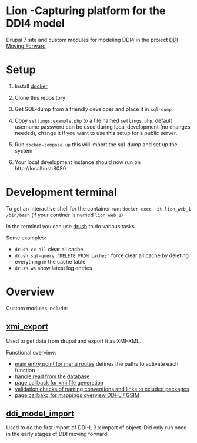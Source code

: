 Lion -Capturing platform for the DDI4 model
===========================================

Drupal 7 site and custom modules for modeling DDI4 in the project [DDI Moving Forward](https://ddi-alliance.atlassian.net/wiki/pages/viewpage.action?pageId=491703)

# Setup

1. Install [docker](https://www.docker.com)

2. Clone this repository

3. Get SQL-dump from a friendly developer and place it in `sql-dump`

5. Copy `settings.example.php` to a file named `settings.php`.
   default username password can be used during local development (no changes needed), change it if you want to use this setup for a public server.

5. Run `docker-compose up` this will import the sql-dump and set up the system

6. Your local development instance should now run on http://localhost:8080

# Development terminal

To get an interactive shell for the container run: `docker exec -it lion_web_1 /bin/bash` (if your continer is named `lion_web_1`)

In the terminal you can use [drush](https://drushcommands.com) to do various tasks.

Some examples:

* `drush cc all` clear all cache
* `drush sql-query 'DELETE FROM cache;'` force clear all cache by deleting everything in the cache table
* `drush ws` show latest log entries

# Overview

Custom modules include: 
## [xmi_export](https://github.com/ddialliance/lion/tree/master/modules/custom/xmi_export)
Used to get data from drupal and export it as XMI-XML.

Functional overview:

* [main entry point for menu routes](https://github.com/ddialliance/lion/blob/master/modules/custom/xmi_export/xmi_export.module#L6) defines the paths fo activate each function
* [handle read from the database](https://github.com/ddialliance/lion/blob/master/modules/custom/xmi_export/xmi_export.inc)
* [page callback for xmi file generation](https://github.com/ddialliance/lion/blob/master/modules/custom/xmi_export/xmi_export.inc#L215)
* [validation checks of naming conventions and links to exluded packages](https://github.com/ddialliance/lion/blob/master/modules/custom/xmi_export/validate.inc)
* [page callbakc for mappings overview DDI-L / GSIM](https://github.com/ddialliance/lion/blob/master/modules/custom/xmi_export/mapping.inc)

## [ddi_model_import](https://github.com/ddialliance/lion/tree/master/modules/custom/ddi_model_import)
Used to do the first import of DDI-L 3.x import of object. Did only run once in the early stages of DDI moving forward.
